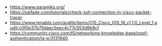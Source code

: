 
- https://www.paramiko.org/
- https://salfade.com/tutorials/check-ssh-connection-in-cisco-packet-tracer
- https://www.tenable.com/audits/items/CIS_Cisco_IOS_16_v1.1.0_Level_1.audit:c0f0e37b79daec5eec4c77c553d9b9cf
- https://community.cisco.com/t5/networking-knowledge-base/ospf-authentication/ta-p/3131640